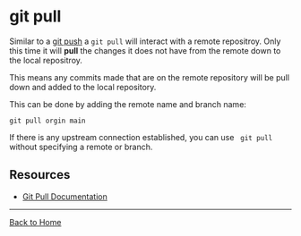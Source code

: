 # git pull
Similar to a [git push](./Push.md) a `git pull` will interact with a remote repositroy. Only this time it will **pull** the changes it does not have from the remote down to the local repositroy.

This means any commits made that are on the remote repository will be pull down and added to the local repository.

This can be done by adding the remote name and branch name:

```
git pull orgin main
```

If there is any upstream connection established, you can use ` git pull` without specifying a remote or branch.

## Resources
- [Git Pull Documentation](https://git-scm.com/docs/git-pull)

---
[Back to Home](../README.md)